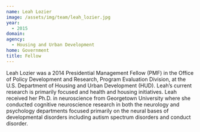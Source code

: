 ```yaml
---
name: Leah Lozier
image: /assets/img/team/leah_lozier.jpg
year: 
  - 2015
domain:
agency:
  - Housing and Urban Development
home: Government
title: Fellow
---
```


Leah Lozier was a 2014 Presidential Management Fellow (PMF) in the Office of Policy Development and Research, Program Evaluation Division, at the U.S. Department of Housing and Urban Development (HUD). Leah’s current research is primarily focused and health and housing initiatives. Leah received her Ph.D. in neuroscience from Georgetown University where she conducted cognitive neuroscience research in both the neurology and psychology departments focused primarily on the neural bases of developmental disorders including autism spectrum disorders and conduct disorder. 
